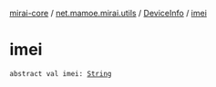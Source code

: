 [mirai-core](../../index.md) / [net.mamoe.mirai.utils](../index.md) / [DeviceInfo](index.md) / [imei](./imei.md)

# imei

`abstract val imei: `[`String`](https://kotlinlang.org/api/latest/jvm/stdlib/kotlin/-string/index.html)